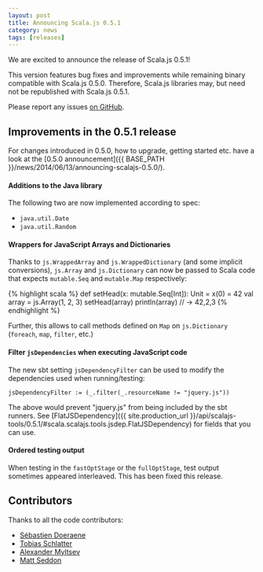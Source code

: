 ```yaml
---
layout: post
title: Announcing Scala.js 0.5.1
category: news
tags: [releases]
---
```



We are excited to announce the release of Scala.js 0.5.1!

This version features bug fixes and improvements while remaining binary compatible with Scala.js 0.5.0. Therefore,
Scala.js libraries may, but need not be republished with Scala.js 0.5.1.
<!--more-->

Please report any issues [on GitHub](https://github.com/scala-js/scala-js/issues).

## Improvements in the 0.5.1 release

For changes introduced in 0.5.0, how to upgrade, getting started etc. have a look at the [0.5.0 announcement]({{ BASE_PATH }}/news/2014/06/13/announcing-scalajs-0.5.0/).

#### Additions to the Java library

The following two are now implemented according to spec:

- `java.util.Date`
- `java.util.Random`

#### Wrappers for JavaScript Arrays and Dictionaries

Thanks to `js.WrappedArray` and `js.WrappedDictionary` (and some implicit conversions), `js.Array` and `js.Dictionary` can now be passed to Scala code that expects `mutable.Seq` and `mutable.Map` respectively:

{% highlight scala %}
def setHead(x: mutable.Seq[Int]): Unit = x(0) = 42
val array = js.Array(1, 2, 3)
setHead(array)
println(array) // -> 42,2,3
{% endhighlight %}

Further, this allows to call methods defined on `Map` on `js.Dictionary` (`foreach`, `map`, `filter`, etc.)

#### Filter `jsDependencies` when executing JavaScript code

The new sbt setting `jsDependencyFilter` can be used to modify the dependencies used when running/testing:

    jsDependencyFilter := (_.filter(_.resourceName != "jquery.js"))

The above would prevent "jquery.js" from being included by the sbt runners. See [FlatJSDependency]({{ site.production_url }}/api/scalajs-tools/0.5.1/#scala.scalajs.tools.jsdep.FlatJSDependency) for fields that you can use.

#### Ordered testing output

When testing in the `fastOptStage` or the `fullOptStage`, test output sometimes appeared interleaved. This has been fixed this release.

## Contributors

Thanks to all the code contributors:

- [Sébastien Doeraene](https://github.com/sjrd/)
- [Tobias Schlatter](https://github.com/gzm0/)
- [Alexander Myltsev](https://github.com/alexander-myltsev)
- [Matt Seddon](https://github.com/mseddon)
